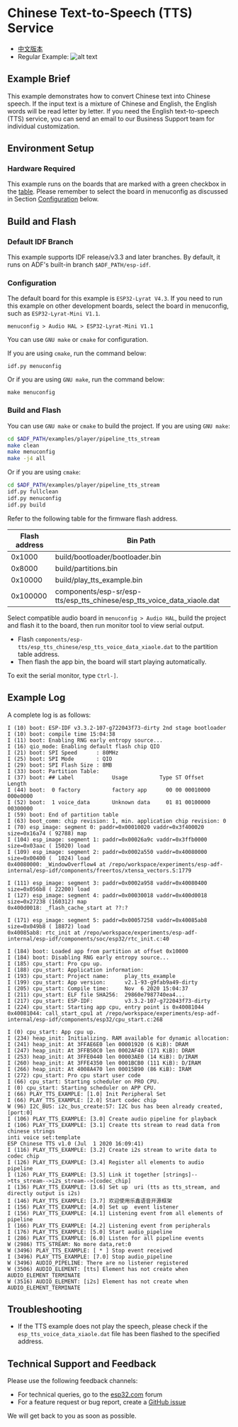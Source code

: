 # Chinese Text-to-Speech (TTS) Service

- [中文版本](./README_CN.md)
- Regular Example: ![alt text](../../../docs/_static/level_regular.png "Regular Example")


## Example Brief

This example demonstrates how to convert Chinese text into Chinese speech. If the input text is a mixture of Chinese and English, the English words will be read letter by letter. If you need the English text-to-speech (TTS) service, you can send an email to our Business Support team for individual customization.


## Environment Setup

### Hardware Required

This example runs on the boards that are marked with a green checkbox in the [table](../../README.md#compatibility-of-examples-with-espressif-audio-boards). Please remember to select the board in menuconfig as discussed in Section [Configuration](#configuration) below.

## Build and Flash

### Default IDF Branch

This example supports IDF release/v3.3 and later branches. By default, it runs on ADF's built-in branch `$ADF_PATH/esp-idf`.

### Configuration

The default board for this example is `ESP32-Lyrat V4.3`. If you need to run this example on other development boards, select the board in menuconfig, such as `ESP32-Lyrat-Mini V1.1`.

```
menuconfig > Audio HAL > ESP32-Lyrat-Mini V1.1
```

You can use `GNU make` or `cmake` for configuration.

If you are using `cmake`, run the command below:
```
idf.py menuconfig
```

Or if you are using `GNU make`, run the command below:
```
make menuconfig
```

### Build and Flash

You can use `GNU make` or `cmake` to build the project.
If you are using `GNU make`:
```bash
cd $ADF_PATH/examples/player/pipeline_tts_stream
make clean
make menuconfig
make -j4 all
```

Or if you are using `cmake`:
```bash
cd $ADF_PATH/examples/player/pipeline_tts_stream
idf.py fullclean
idf.py menuconfig
idf.py build
```
Refer to the following table for the firmware flash address.

| Flash address | Bin Path |
|---|---|
|0x1000 | build/bootloader/bootloader.bin|
|0x8000 | build/partitions.bin|
|0x10000 | build/play_tts_example.bin|
|0x100000 | components/esp-sr/esp-tts/esp_tts_chinese/esp_tts_voice_data_xiaole.dat|


Select compatible audio board in ``menuconfig > Audio HAL``, build the project and flash it to the board, then run monitor tool to view serial output.

- Flash `components/esp-tts/esp_tts_chinese/esp_tts_voice_data_xiaole.dat` to the partition table address.
- Then flash the app bin, the board will start playing automatically.

To exit the serial monitor, type ``Ctrl-]``.


## Example Log

A complete log is as follows:

```
I (10) boot: ESP-IDF v3.3.2-107-g722043f73-dirty 2nd stage bootloader
I (10) boot: compile time 15:04:38
I (11) boot: Enabling RNG early entropy source...
I (16) qio_mode: Enabling default flash chip QIO
I (21) boot: SPI Speed      : 80MHz
I (25) boot: SPI Mode       : QIO
I (29) boot: SPI Flash Size : 8MB
I (33) boot: Partition Table:
I (37) boot: ## Label            Usage          Type ST Offset   Length
I (44) boot:  0 factory          factory app      00 00 00010000 000e0000
I (52) boot:  1 voice_data       Unknown data     01 81 00100000 00300000
I (59) boot: End of partition table
I (63) boot_comm: chip revision: 1, min. application chip revision: 0
I (70) esp_image: segment 0: paddr=0x00010020 vaddr=0x3f400020 size=0x16a74 ( 92788) map
I (104) esp_image: segment 1: paddr=0x00026a9c vaddr=0x3ffb0000 size=0x03aac ( 15020) load
I (109) esp_image: segment 2: paddr=0x0002a550 vaddr=0x40080000 size=0x00400 (  1024) load
0x40080000: _WindowOverflow4 at /repo/workspace/experiments/esp-adf-internal/esp-idf/components/freertos/xtensa_vectors.S:1779

I (111) esp_image: segment 3: paddr=0x0002a958 vaddr=0x40080400 size=0x056b8 ( 22200) load
I (127) esp_image: segment 4: paddr=0x00030018 vaddr=0x400d0018 size=0x27238 (160312) map
0x400d0018: _flash_cache_start at ??:?

I (171) esp_image: segment 5: paddr=0x00057258 vaddr=0x40085ab8 size=0x049b8 ( 18872) load
0x40085ab8: rtc_init at /repo/workspace/experiments/esp-adf-internal/esp-idf/components/soc/esp32/rtc_init.c:40

I (184) boot: Loaded app from partition at offset 0x10000
I (184) boot: Disabling RNG early entropy source...
I (185) cpu_start: Pro cpu up.
I (188) cpu_start: Application information:
I (193) cpu_start: Project name:     play_tts_example
I (199) cpu_start: App version:      v2.1-93-g9fab9a49-dirty
I (205) cpu_start: Compile time:     Nov  6 2020 15:04:37
I (211) cpu_start: ELF file SHA256:  29860e7987740ea4...
I (217) cpu_start: ESP-IDF:          v3.3.2-107-g722043f73-dirty
I (224) cpu_start: Starting app cpu, entry point is 0x40081044
0x40081044: call_start_cpu1 at /repo/workspace/experiments/esp-adf-internal/esp-idf/components/esp32/cpu_start.c:268

I (0) cpu_start: App cpu up.
I (234) heap_init: Initializing. RAM available for dynamic allocation:
I (241) heap_init: At 3FFAE6E0 len 00001920 (6 KiB): DRAM
I (247) heap_init: At 3FFB50C0 len 0002AF40 (171 KiB): DRAM
I (253) heap_init: At 3FFE0440 len 00003AE0 (14 KiB): D/IRAM
I (260) heap_init: At 3FFE4350 len 0001BCB0 (111 KiB): D/IRAM
I (266) heap_init: At 4008A470 len 00015B90 (86 KiB): IRAM
I (272) cpu_start: Pro cpu start user code
I (66) cpu_start: Starting scheduler on PRO CPU.
I (0) cpu_start: Starting scheduler on APP CPU.
I (66) PLAY_TTS_EXAMPLE: [1.0] Init Peripheral Set
I (66) PLAY_TTS_EXAMPLE: [2.0] Start codec chip
W (96) I2C_BUS: i2c_bus_create:57: I2C bus has been already created, [port:0]
I (106) PLAY_TTS_EXAMPLE: [3.0] Create audio pipeline for playback
I (106) PLAY_TTS_EXAMPLE: [3.1] Create tts stream to read data from chinese strings
inti voice set:template
ESP Chinese TTS v1.0 (Jul  1 2020 16:09:41)
I (116) PLAY_TTS_EXAMPLE: [3.2] Create i2s stream to write data to codec chip
I (126) PLAY_TTS_EXAMPLE: [3.4] Register all elements to audio pipeline
I (126) PLAY_TTS_EXAMPLE: [3.5] Link it together [strings]-->tts_stream-->i2s_stream-->[codec_chip]
I (136) PLAY_TTS_EXAMPLE: [3.6] Set up  uri (tts as tts_stream, and directly output is i2s)
I (146) PLAY_TTS_EXAMPLE: [3.7] 欢迎使用乐鑫语音开源框架
I (156) PLAY_TTS_EXAMPLE: [4.0] Set up  event listener
I (156) PLAY_TTS_EXAMPLE: [4.1] Listening event from all elements of pipeline
I (166) PLAY_TTS_EXAMPLE: [4.2] Listening event from peripherals
I (176) PLAY_TTS_EXAMPLE: [5.0] Start audio_pipeline
I (286) PLAY_TTS_EXAMPLE: [6.0] Listen for all pipeline events
W (2986) TTS_STREAM: No more data,ret:0
W (3496) PLAY_TTS_EXAMPLE: [ * ] Stop event received
I (3496) PLAY_TTS_EXAMPLE: [7.0] Stop audio_pipeline
W (3496) AUDIO_PIPELINE: There are no listener registered
W (3506) AUDIO_ELEMENT: [tts] Element has not create when AUDIO_ELEMENT_TERMINATE
W (3516) AUDIO_ELEMENT: [i2s] Element has not create when AUDIO_ELEMENT_TERMINATE

```


## Troubleshooting

- If the TTS example does not play the speech, please check if the ``esp_tts_voice_data_xiaole.dat`` file has been flashed to the specified address.


## Technical Support and Feedback
Please use the following feedback channels:

* For technical queries, go to the [esp32.com](https://esp32.com/viewforum.php?f=20) forum
* For a feature request or bug report, create a [GitHub issue](https://github.com/espressif/esp-adf/issues)

We will get back to you as soon as possible.

